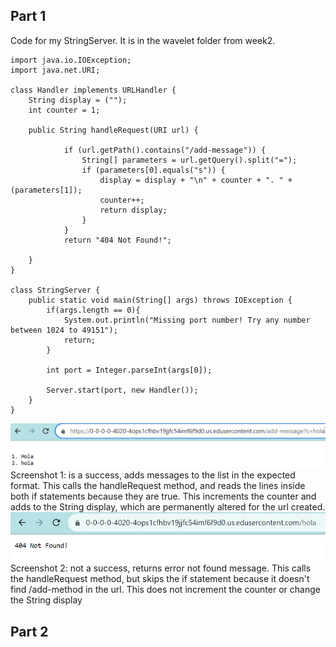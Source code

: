 ## Part 1
Code for my StringServer. It is in the wavelet folder from week2.
```
import java.io.IOException;
import java.net.URI;

class Handler implements URLHandler {
    String display = ("");
    int counter = 1;

    public String handleRequest(URI url) {
        
            if (url.getPath().contains("/add-message")) {
                String[] parameters = url.getQuery().split("=");
                if (parameters[0].equals("s")) {
                    display = display + "\n" + counter + ". " + (parameters[1]);
                    counter++;
                    return display;
                }
            }
            return "404 Not Found!";
        
    }
}

class StringServer {
    public static void main(String[] args) throws IOException {
        if(args.length == 0){
            System.out.println("Missing port number! Try any number between 1024 to 49151");
            return;
        }

        int port = Integer.parseInt(args[0]);

        Server.start(port, new Handler());
    }
}
```

![Image](Lab2Screenshot1.png)
Screenshot 1: is a success, adds messages to the list in the expected format.
This calls the handleRequest method, and reads the lines inside both if statements because they are true.
This increments the counter and adds to the String display, which are permanently altered for the url created.
![Image](Lab2Screenshot2.png)
Screenshot 2: not a success, returns error not found message.
This calls the handleRequest method, but skips the if statement because it doesn't find /add-method in the url.
This does not increment the counter or change the String display
## Part 2
